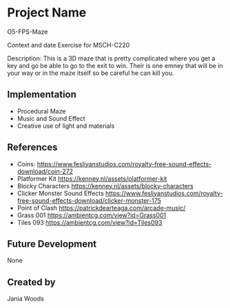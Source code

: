 # Project Name

O5-FPS-Maze

Context and date Exercise for MSCH-C220

Description: This is a 3D maze that is pretty complicated where you get a key and go be able to go to the exit to win. Their is one emney that will be in your way or in the maze itself so be careful he can kill you.

## Implementation
- Procedural Maze
- Music and Sound Effect
- Creative use of light and materials


## References
- Coins: https://www.fesliyanstudios.com/royalty-free-sound-effects-download/coin-272
- Platformer Kit https://kenney.nl/assets/platformer-kit
- Blocky Characters https://kenney.nl/assets/blocky-characters
- Clicker Monster Sound Effects https://www.fesliyanstudios.com/royalty-free-sound-effects-download/clicker-monster-175
- Point of Clash https://patrickdearteaga.com/arcade-music/
- Grass 001 https://ambientcg.com/view?id=Grass001
- Tiles 093 https://ambientcg.com/view?id=Tiles093

## Future Development
None

## Created by
Jania Woods
